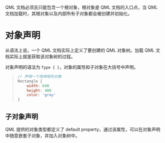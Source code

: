 QML 文档必须且只能包含一个根对象，根对象是 QML 文档的入口点，当 QML 文档加载时，其根对象以及内部所有子对象都会被创建并初始化。

# 对象声明

从语法上说，一个 QML 文档实际上定义了要创建的 QML 对象树。加载 QML 文档实际上就是获取该对象树的过程。

对象声明的语法为 `Type { }`，对象的属性和子对象在大括号中声明。

> ```js
> // 声明一个简单矩形对象
> Rectangle {
>     width: 640
>     height: 480
>     color: 'gray'
> }
> ```

## 子对象声明

QML 提供的对象类型都定义了 default property，通过该属性，可以在对象声明中随意嵌套子对象，并加入对象树中。

